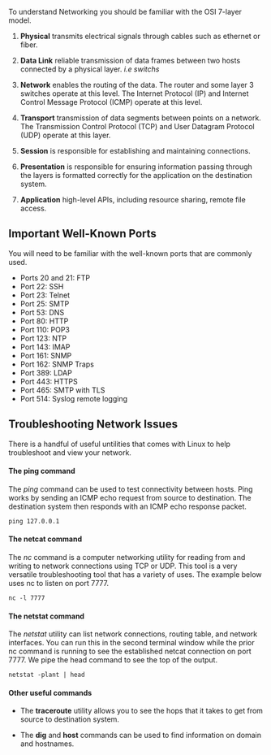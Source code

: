 To understand Networking you should be familiar with the OSI 7-layer model.

1. **Physical** transmits electrical signals through cables such as ethernet or fiber.

2. **Data Link** reliable transmission of data frames between two hosts connected by a physical layer. *i.e switchs*

3. **Network** enables the routing of the data. The router and some layer 3 switches operate at this level. The Internet Protocol (IP) and Internet Control Message Protocol (ICMP) operate at this level. 
 
4. **Transport** transmission of data segments between points on a network. The Transmission Control Protocol (TCP) and User Datagram Protocol (UDP) operate at this layer. 

5. **Session** is responsible for establishing and maintaining connections.

6. **Presentation** is responsible for ensuring information passing through the layers is formatted correctly for the application on the destination system.

7. **Application** high-level APIs, including resource sharing, remote file access.

## Important Well-Known Ports

You will need to be familiar with the well-known ports that are commonly used.

- Ports 20 and 21: FTP
- Port 22: SSH
- Port 23: Telnet
- Port 25: SMTP
- Port 53: DNS
- Port 80: HTTP
- Port 110: POP3
- Port 123: NTP
- Port 143: IMAP
- Port 161: SNMP
- Port 162: SNMP Traps
- Port 389: LDAP
- Port 443: HTTPS
- Port 465: SMTP with TLS
- Port 514: Syslog remote logging

## Troubleshooting Network Issues

There is a handful of useful untilities that comes with Linux to help troubleshoot and view your network. 

#### The ping command

The *ping* command can be used to test connectivity between hosts. Ping works by sending an ICMP echo request from source to destination. The destination system then responds with an ICMP echo response packet. 

```copy
ping 127.0.0.1
```
#### The netcat command

The *nc* command  is a computer networking utility for reading from and writing to network connections using TCP or UDP. This tool is a very versatile troubleshooting tool that has a variety of uses. The example below uses nc to listen on port 7777.

```execute-1
nc -l 7777
```

#### The netstat command

The *netstat* utility can list network connections, routing table, and network interfaces. You can run this in the second terminal window while the prior nc command is running to see the established netcat connection on port 7777. We pipe the head command to see the top of the output. 

```execute-2
netstat -plant | head
```

#### Other useful commands

- The **traceroute** utility allows you to see the hops that it takes to get from source to destination system.

- The **dig** and **host** commands can be used to find information on domain and hostnames. 
